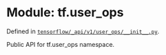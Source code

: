 <div itemscope itemtype="http://developers.google.com/ReferenceObject">
<meta itemprop="name" content="tf.user_ops" />
<meta itemprop="path" content="Stable" />
</div>

# Module: tf.user_ops



Defined in [`tensorflow/_api/v1/user_ops/__init__.py`](/code/stable/tensorflow/_api/v1/user_ops/__init__.py).

Public API for tf.user_ops namespace.

